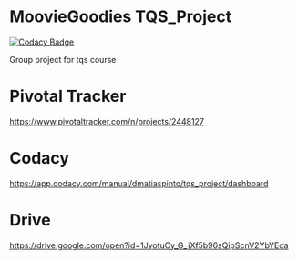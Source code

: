 # MoovieGoodies TQS_Project

[![Codacy Badge](https://app.codacy.com/project/badge/Grade/36772350d5694faba2966bc95cdf2777)](https://www.codacy.com/manual/dmatiaspinto/tqs_project?utm_source=gitlab.com&amp;utm_medium=referral&amp;utm_content=DanielJMPinto/tqs_project&amp;utm_campaign=Badge_Grade)

Group project for tqs course

# Pivotal Tracker

https://www.pivotaltracker.com/n/projects/2448127

# Codacy

https://app.codacy.com/manual/dmatiaspinto/tqs_project/dashboard

# Drive

https://drive.google.com/open?id=1JyotuCy_G_jXf5b96sQipScnV2YbYEda
